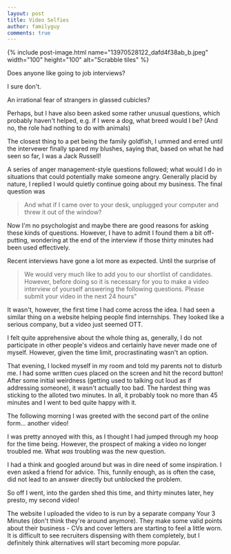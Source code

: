 ```yaml
---
layout: post
title: Video Selfies
author: familyguy
comments: true
---
```


{% include post-image.html name="13970528122_dafd4f38ab_b.jpeg" width="100" height="100" alt="Scrabble tiles" %}

Does anyone like going to job interviews?

I sure don't.

An irrational fear of strangers in glassed cubicles?

Perhaps, but I have also been asked some rather unusual questions, which probably haven't helped, e.g. if I were a dog, what breed would I be? (And no, the role had nothing to do with animals)

The closest thing to a pet being the family goldfish, I ummed and erred until the intervewer finally spared my blushes, saying that, based on what he had seen so far, I was a Jack Russell!

A series of anger management-style questions followed; what would I do in situations that could potentially make someone angry. Generally placid by nature, I replied I would quietly continue going about my business. The final question was

> And what if I came over to your desk, unplugged your computer and threw it out of the window?

Now I'm no psychologist and maybe there are good reasons for asking these kinds of questions. However, I have to admit I found them a bit off-putting, wondering at the end of the interview if those thirty minutes had been used effectively.

Recent interviews have gone a lot more as expected. Until the surprise of

> We would very much like to add you to our shortlist of candidates. However, before doing so it is necessary for you to make a video interview of yourself answering the following questions. Please submit your video in the next 24 hours"

It wasn't, however, the first time I had come across the idea. I had seen a similar thing on a website helping people find internships. They looked like a serious company, but a video just seemed OTT.	

I felt quite apprehensive about the whole thing as, generally, I do not participate in other people's videos and certainly have never made one of myself. However, given the time limit, procrastinating wasn't an option.

That evening, I locked myself in my room and told my parents not to disturb me. I had some written cues placed on the screen and hit the record button! After some initial weirdness (getting used to talking out loud as if addressing someone), it wasn't actually too bad. The hardest thing was sticking to the alloted two minutes. In all, it probably took no more than 45 minutes and I went to bed quite happy with it. 

The following morning I was greeted with the second part of the online form... another video!

I was pretty annoyed with this, as I thought I had jumped through my hoop for the time being. However, the prospect of making a video no longer troubled me. What *was* troubling was the new question.

I had a think and googled around but was in dire need of some inspiration. I even asked a friend for advice. This, funnily enough, as is often the case, did not lead to an answer directly but unblocked the problem.

So off I went, into the garden shed this time, and thirty minutes later, hey presto, my second video!

The website I uploaded the video to is run by a separate company Your 3 Minutes (don't think they're around anymore). They make some valid points about their business - CVs and cover letters are starting to feel a little worn. It is difficult to see recruiters dispensing with them completely, but I definitely think alternatives will start becoming more popular.
